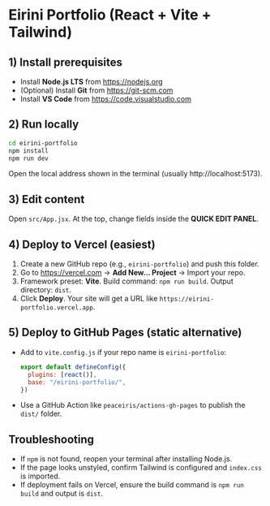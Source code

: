# Eirini Portfolio (React + Vite + Tailwind)

## 1) Install prerequisites
- Install **Node.js LTS** from https://nodejs.org
- (Optional) Install **Git** from https://git-scm.com
- Install **VS Code** from https://code.visualstudio.com

## 2) Run locally
```bash
cd eirini-portfolio
npm install
npm run dev
```
Open the local address shown in the terminal (usually http://localhost:5173).

## 3) Edit content
Open `src/App.jsx`. At the top, change fields inside the **QUICK EDIT PANEL**.

## 4) Deploy to Vercel (easiest)
1. Create a new GitHub repo (e.g., `eirini-portfolio`) and push this folder.
2. Go to https://vercel.com → **Add New… Project** → Import your repo.
3. Framework preset: **Vite**. Build command: `npm run build`. Output directory: `dist`.
4. Click **Deploy**. Your site will get a URL like `https://eirini-portfolio.vercel.app`.

## 5) Deploy to GitHub Pages (static alternative)
- Add to `vite.config.js` if your repo name is `eirini-portfolio`:
  ```js
  export default defineConfig({
    plugins: [react()],
    base: "/eirini-portfolio/",
  })
  ```
- Use a GitHub Action like `peaceiris/actions-gh-pages` to publish the `dist/` folder.

## Troubleshooting
- If `npm` is not found, reopen your terminal after installing Node.js.
- If the page looks unstyled, confirm Tailwind is configured and `index.css` is imported.
- If deployment fails on Vercel, ensure the build command is `npm run build` and output is `dist`.
